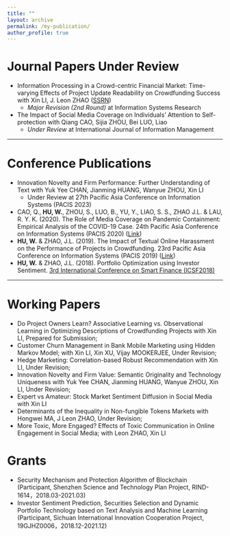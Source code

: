 ```yaml
---
title: ""
layout: archive
permalink: /my-publication/
author_profile: true
---
```


# Journal Papers Under Review

- Information Processing in a Crowd-centric Financial Market: Time-varying Effects of Project Update Readability on Crowdfunding Success with Xin LI, J. Leon ZHAO ([SSRN](https://papers.ssrn.com/sol3/papers.cfm?abstract_id=3925150))
  - *Major Revision (2nd Round)* at Information Systems Research 
- The Impact of Social Media Coverage on Individuals’ Attention to Self-protection with Qiang CAO, Sijia ZHOU, Bei LUO, Liao
  - *Under Review* at International Journal of Information Management 

---

# Conference Publications

- Innovation Novelty and Firm Performance: Further Understanding of Text with Yuk Yee CHAN, Jianming HUANG, Wanyue ZHOU, Xin LI
  - Under Review at 27th Pacific Asia Conference on Information Systems (PACIS 2023)
- CAO, Q., **HU, W.**, ZHOU, S., LUO, B., YU, Y., LIAO, S. S., ZHAO J.L. & LAU, R. Y. K. (2020). The Role of Media Coverage on Pandemic Containment: Empirical Analysis of the COVID-19 Case. 24th Pacific Asia Conference on Information Systems (PACIS 2020) ([Link](https://aisel.aisnet.org/pacis2020/162/))
- **HU, W.** & ZHAO, J.L. (2019). The Impact of Textual Online Harassment on the Performance of Projects in Crowdfunding. 23rd Pacific Asia Conference on Information Systems (PACIS 2019) ([Link](https://aisel.aisnet.org/pacis2019/156/))
- **HU, W.** & ZHAO, J.L. (2018). Portfolio Optimization using Investor Sentiment. [3rd International Conference on Smart Finance (ICSF2018)](http://epic.is.cityu.edu.hk/ICSF18/)

---

# Working Papers

- Do Project Owners Learn? Associative Learning vs. Observational Learning in Optimizing Descriptions of Crowdfunding Projects with Xin LI, Prepared for Submission;
- Customer Churn Management in Bank Mobile Marketing using Hidden Markov Model; with Xin LI, Xin XU, Vijay MOOKERJEE, Under Revision;
- Hedge Marketing: Correlation-based Robust Recommendation with Xin LI, Under Revision;
- Innovation Novelty and Firm Value: Semantic Originality and Technology Uniqueness with Yuk Yee CHAN, Jianming HUANG, Wanyue ZHOU, Xin LI, Under Revision;
- Expert vs Amateur: Stock Market Sentiment Diffusion in Social Media with Xin LI
- Determinants of the Inequality in Non-fungible Tokens Markets with Hongwei MA, J Leon ZHAO, Under Revision;
- More Toxic, More Engaged? Effects of Toxic Communication in Online Engagement in Social Media; with Leon ZHAO, Xin LI

# Grants

- Security Mechanism and Protection Algorithm of Blockchain (Participant, Shenzhen Science and Technology Plan Project, RIND-1614，2018.03-2021.03)
- Investor Sentiment Prediction, Securities Selection and Dynamic Portfolio Technology based on Text Analysis and Machine Learning (Participant, Sichuan International Innovation Cooperation Project, 19GJHZ0006，2018.12-2021.12)